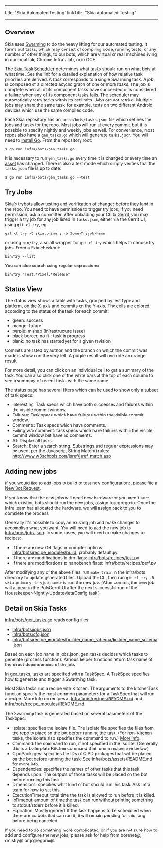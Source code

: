 
---
title: "Skia Automated Testing"
linkTitle: "Skia Automated Testing"

---


Overview
--------

Skia uses [Swarming](https://github.com/luci/luci-py/blob/main/appengine/swarming/doc/Design.md)
to do the heavy lifting for our automated testing. It farms out tasks, which may
consist of compiling code, running tests, or any number of other things, to our
bots, which are virtual or real machines living in our local lab, Chrome Infra's
lab, or in GCE.

The [Skia Task Scheduler](http://go/skia-task-scheduler) determines what tasks
should run on what bots at what time. See the link for a detailed explanation of
how relative task priorities are derived. A *task* corresponds to a single
Swarming task. A *job* is composed of a directed acyclic graph of one or more
*tasks*. The job is complete when all of its component tasks have succeeded
or is considered a failure when any of its component tasks fails. The scheduler
may automatically retry tasks within its set limits. Jobs are not retried.
Multiple jobs may share the same task, for example, tests on two different
Android devices which use the same compiled code.

Each Skia repository has an `infra/bots/tasks.json` file which defines the jobs
and tasks for the repo. Most jobs will run at every commit, but it is possible
to specify nightly and weekly jobs as well. For convenience, most repos also
have a `gen_tasks.go` which will generate `tasks.json`. You will need to
[install Go](https://golang.org/doc/install). From the repository root:

	$ go run infra/bots/gen_tasks.go

It is necessary to run `gen_tasks.go` every time it is changed or every time an
[asset](https://skia.googlesource.com/skia/+/main/infra/bots/assets/README.md)
has changed. There is also a test mode which simply verifies that the `tasks.json`
file is up to date:

	$ go run infra/bots/gen_tasks.go --test



Try Jobs
--------

Skia's trybots allow testing and verification of changes before they land in the
repo. You need to have permission to trigger try jobs; if you need permission,
ask a committer. After uploading your CL to [Gerrit](https://skia-review.googlesource.com/),
you may trigger a try job for any job listed in `tasks.json`, either via the
Gerrit UI, using `git cl try`, eg.

    git cl try -B skia.primary -b Some-Tryjob-Name

or using `bin/try`, a small wrapper for `git cl try` which helps to choose try jobs.
From a Skia checkout:

    bin/try --list

You can also search using regular expressions:

    bin/try "Test.*Pixel.*Release"


Status View
------------

The status view shows a table with tasks, grouped by test type and platform,
on the X-axis and commits on the Y-axis.  The cells are colored according to
the status of the task for each commit:

* green: success
* orange: failure
* purple: mishap (infrastructure issue)
* black border, no fill: task in progress
* blank: no task has started yet for a given revision

Commits are listed by author, and the branch on which the commit was made is
shown on the very left. A purple result will override an orange result.

For more detail, you can click on an individual cell to get a summary of the
task.  You can also click one of the white bars at the top of each column to see
a summary of recent tasks with the same name.

The status page has several filters which can be used to show only a subset of
task specs:

* Interesting: Task specs which have both successes and failures within the
  visible commit window.
* Failures: Task specs which have failures within the visible commit window.
* Comments: Task specs which have comments.
* Failing w/o comment: task specs which have failures within the visible commit
  window but have no comments.
* All: Display all tasks.
* Search: Enter a search string. Substrings and regular expressions may be
  used, per the Javascript String Match() rules:
  http://www.w3schools.com/jsref/jsref_match.asp

<a name="adding-new-jobs"></a>
Adding new jobs
---------------

If you would like to add jobs to build or test new configurations, please file a
[New Bot Request][new bot request].

If you know that the new jobs will need new hardware or you aren't sure which
existing bots should run the new jobs, assign to jcgregorio. Once the Infra team
has allocated the hardware, we will assign back to you to complete the process.

Generally it's possible to copy an existing job and make changes to accomplish
what you want. You will need to add the new job to
[infra/bots/jobs.json][jobs json]. In some cases, you will need to make changes
to recipes:

* If there are new GN flags or compiler options:
  [infra/bots/recipe_modules/build][build recipe module], probably default.py.
* If there are modifications to dm flags: [infra/bots/recipes/test.py][test py]
* If there are modifications to nanobench flags:
  [infra/bots/recipes/perf.py][perf py]

After modifying any of the above files, run `make train` in the infra/bots
directory to update generated files. Upload the CL, then run `git cl try -B
skia.primary -b <job name>` to run the new job. (After commit, the new job will
appear in the PolyGerrit UI after the next successful run of the
Housekeeper-Nightly-UpdateMetaConfig task.)

[new bot request]:
    https://bugs.chromium.org/p/skia/issues/entry?template=New+Bot+Request
[jobs json]: https://skia.googlesource.com/skia/+/main/infra/bots/jobs.json
[build recipe module]:
    https://skia.googlesource.com/skia/+/refs/heads/main/infra/bots/recipe_modules/build/
[test py]:
    https://skia.googlesource.com/skia/+/main/infra/bots/recipes/test.py
[perf py]:
    https://skia.googlesource.com/skia/+/main/infra/bots/recipes/perf.py


Detail on Skia Tasks
--------------------

[infra/bots/gen_tasks.go][gen_tasks] reads config files:

* [infra/bots/jobs.json][jobs json]
* [infra/bots/cfg.json][cfg json]
* [infra/bots/recipe_modules/builder_name_schema/builder_name_schema.json][builder_name_schema]

Based on each job name in jobs.json, gen_tasks decides which tasks to generate (process
function). Various helper functions return task name of the direct dependencies of the job.

In gen_tasks, tasks are specified with a TaskSpec. A TaskSpec specifies how to generate and trigger
a Swarming task.

Most Skia tasks run a recipe with Kitchen. The arguments to the kitchenTask function specify the
most common parameters for a TaskSpec that will run a recipe. More info on recipes at
[infra/bots/recipes/README.md][recipes README] and
[infra/bots/recipe_modules/README.md][recipe_modules README].

The Swarming task is generated based on several parameters of the TaskSpec:

* Isolate: specifies the isolate file. The isolate file specifies the files from the repo to place
  on the bot before running the task. (For non-Kitchen tasks, the isolate also specifies the command
  to run.) [More info][isolate user guide].
* Command: the command to run, if not specified in the Isolate. (Generally this is a boilerplate
  Kitchen command that runs a recipe; see below.)
* CipdPackages: specifies the IDs of CIPD packages that will be placed on the bot before running the
  task. See infra/bots/assets/README.md for more info.
* Dependencies: specifies the names of other tasks that this task depends upon. The outputs of those
  tasks will be placed on the bot before running this task.
* Dimensions: specifies what kind of bot should run this task. Ask Infra team for how to set this.
* ExecutionTimeout: total time the task is allowed to run before it is killed.
* IoTimeout: amount of time the task can run without printing something to stdout/stderr before it
  is killed.
* Expiration: Mostly ignored. If the task happens to be scheduled when there are no bots that can
  run it, it will remain pending for this long before being canceled.

If you need to do something more complicated, or if you are not sure how to add
and configure the new jobs, please ask for help from borenet@, rmistry@ or jcgregorio@.

[gen_tasks]:
	https://skia.googlesource.com/skia/+/main/infra/bots/gen_tasks.go
[cfg json]:
	https://skia.googlesource.com/skia/+/main/infra/bots/cfg.json
[builder_name_schema]:
	https://skia.googlesource.com/skia/+/main/infra/bots/recipe_modules/builder_name_schema/builder_name_schema.json
[recipes README]:
    https://skia.googlesource.com/skia/+/main/infra/bots/recipes/README.md
[recipe_modules README]:
    https://skia.googlesource.com/skia/+/main/infra/bots/recipe_modules/README.md
[isolate user guide]:
    https://chromium.googlesource.com/infra/luci/luci-py/+/main/appengine/isolate/doc/client/Isolate-User-Guide.md

